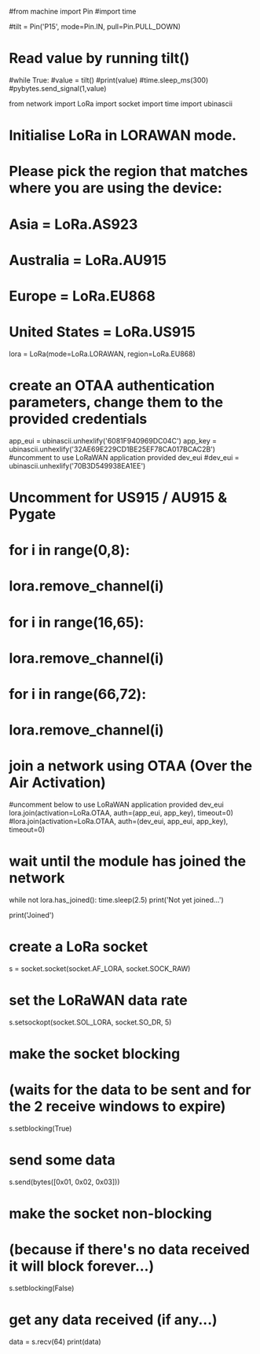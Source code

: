 #from machine import Pin
#import time

#tilt = Pin('P15', mode=Pin.IN, pull=Pin.PULL_DOWN)
# Read value by running tilt()
#while True:
    #value = tilt()
    #print(value)
    #time.sleep_ms(300)
    #pybytes.send_signal(1,value)

from network import LoRa
import socket
import time
import ubinascii

# Initialise LoRa in LORAWAN mode.
# Please pick the region that matches where you are using the device:
# Asia = LoRa.AS923
# Australia = LoRa.AU915
# Europe = LoRa.EU868
# United States = LoRa.US915
lora = LoRa(mode=LoRa.LORAWAN, region=LoRa.EU868)

# create an OTAA authentication parameters, change them to the provided credentials
app_eui = ubinascii.unhexlify('6081F940969DC04C')
app_key = ubinascii.unhexlify('32AE69E229CD1BE25EF78CA017BCAC2B')
#uncomment to use LoRaWAN application provided dev_eui
#dev_eui = ubinascii.unhexlify('70B3D549938EA1EE')

# Uncomment for US915 / AU915 & Pygate
# for i in range(0,8):
#     lora.remove_channel(i)
# for i in range(16,65):
#     lora.remove_channel(i)
# for i in range(66,72):
#     lora.remove_channel(i)

# join a network using OTAA (Over the Air Activation)
#uncomment below to use LoRaWAN application provided dev_eui
lora.join(activation=LoRa.OTAA, auth=(app_eui, app_key), timeout=0)
#lora.join(activation=LoRa.OTAA, auth=(dev_eui, app_eui, app_key), timeout=0)

# wait until the module has joined the network
while not lora.has_joined():
    time.sleep(2.5)
    print('Not yet joined...')

print('Joined')
# create a LoRa socket
s = socket.socket(socket.AF_LORA, socket.SOCK_RAW)

# set the LoRaWAN data rate
s.setsockopt(socket.SOL_LORA, socket.SO_DR, 5)

# make the socket blocking
# (waits for the data to be sent and for the 2 receive windows to expire)
s.setblocking(True)

# send some data
s.send(bytes([0x01, 0x02, 0x03]))

# make the socket non-blocking
# (because if there's no data received it will block forever...)
s.setblocking(False)

# get any data received (if any...)
data = s.recv(64)
print(data)
